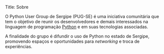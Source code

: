 Title: Sobre

O Python User Group de Sergipe (PUG-SE) é uma iniciativa comunitária que tem o objetivo de reunir os desenvolvedores e demais interessados na linguagem de programação [Python](http://python.org) e em suas tecnologias associadas.

A finalidade do grupo é difundir o uso de Python no estado de Sergipe, promovendo espaços e oportunidades para *networking* e troca de experiências.